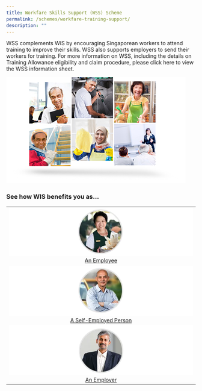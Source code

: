 ```yaml
---
title: Workfare Skills Support (WSS) Scheme
permalink: /schemes/workfare-training-support/
description: ""
---
```

WSS complements WIS by encouraging Singaporean workers to attend training to improve their skills. WSS also supports employers to send their workers for training. For more information on WSS, including the details on Training Allowance eligibility and claim procedure, please click here to view the WSS information sheet.

![](/images/WSS1.png)

### See how WIS benefits you as...

|   |
| :------: |
|![An Employee](/images/schemes1.png)[An Employee](/wis-scheme/Employee/do-i-qualify/) |
|![A Self-Employed Person](/images/schemes2.png) [A Self-Employed Person](/wis-scheme/Self-Employed/do-i-qualify/)|
|![An Employer](/images/schemes3a.png)[An Employer](/wis-scheme/Employer/what-do-i-need-to-know/)|